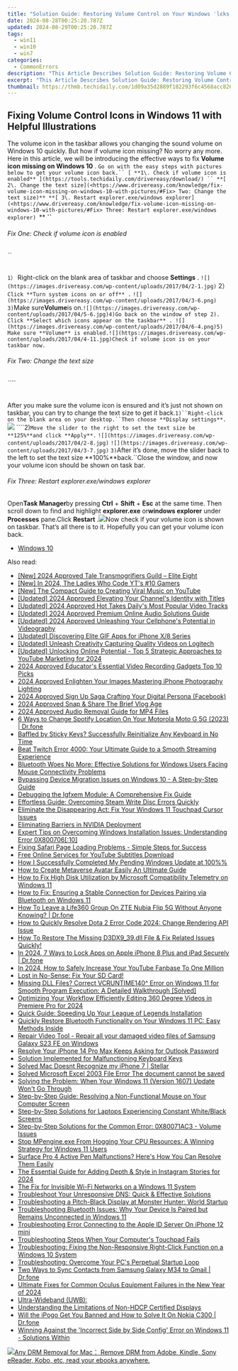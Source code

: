 ```yaml
---
title: "Solution Guide: Restoring Volume Control on Your Windows ˈlɛks|1"
date: 2024-08-28T00:25:20.787Z
updated: 2024-08-29T00:25:20.787Z
tags:
  - win11
  - win10
  - win7
categories:
  - CommonErrors
description: "This Article Describes Solution Guide: Restoring Volume Control on Your Windows ˈlɛks|1"
excerpt: "This Article Describes Solution Guide: Restoring Volume Control on Your Windows ˈlɛks|1"
thumbnail: https://thmb.techidaily.com/1d09a35d2889f182293f6c4568acc826b5a70f4b0e7972cc64ae0b415a19b02f.jpg
---
```


## Fixing Volume Control Icons in Windows 11 with Helpful Illustrations

The volume icon in the taskbar allows you changing the sound volume on Windows 10 quickly. But how if volume icon missing? No worry any more. Here in this article, we will be introducing the effective ways to fix **Volume icon missing on Windows 10** . ````Go on with the easy steps with pictures below to get your volume icon back.`` [ **1\. Check if volume icon is enabled** ](https://tools.techidaily.com/drivereasy/download/) `` **[ 2\. Change the text size](<https://www.drivereasy.com/knowledge/fix-volume-icon-missing-on-windows-10-with-pictures/#Fix> Two: Change the text size)** **[ 3\. Restart explorer.exe/windows explorer](<https://www.drivereasy.com/knowledge/fix-volume-icon-missing-on-windows-10-with-pictures/#Fix> Three: Restart explorer.exe/windows explorer) ````** **``**

###### Fix One: Check if volume icon is enabled

######

###### ``

`` 1） `` Right-click on the blank area of taskbar and choose **Settings** . ```` ![](https://images.drivereasy.com/wp-content/uploads/2017/04/2-1.jpg) ```` 2） `` Click **Turn system icons on or off** . `` `` ![](https://images.drivereasy.com/wp-content/uploads/2017/04/3-6.png) `` ``3)``Make sure**Volume**is on.``![](https://images.drivereasy.com/wp-content/uploads/2017/04/5-6.jpg)4)Go back on the window of step 2). Click **Select which icons appear on the taskbar** . ![](https://images.drivereasy.com/wp-content/uploads/2017/04/6-4.png)5) Make sure **Volume** is enabled.![](https://images.drivereasy.com/wp-content/uploads/2017/04/4-11.jpg)Check if volume icon is on your taskbar now.``

###### Fix Two: Change the text size

######

###### ````

After you make sure the volume icon is ensured and it’s just not shown on taskbar, you can try to change the text size to get it back.````1)``Right-click on the blank area on your desktop.``Then choose **Display settings**.```` ![](https://images.drivereasy.com/wp-content/uploads/2017/04/1-9.jpg) ````2)``Move the slider to the right to set the text size be **125%**and click **Apply**.`` `` ![](https://images.drivereasy.com/wp-content/uploads/2017/04/2-8.jpg) `` `` ![](https://images.drivereasy.com/wp-content/uploads/2017/04/3-7.jpg) `` ``3)``After it’s done, move the slider back to the left to set the text size **100%**back.``Close the window, and now your volume icon should be shown on task bar.

###### Fix Three: Restart explorer.exe/windows explorer

######

Open**Task Manager**by pressing **Ctrl** \+ **Shift** \+ **Esc** at the same time. Then scroll down to find and highlight **explorer.exe** or**windows explorer**  under **Processes**  pane.Click **Restart** .![](https://images.drivereasy.com/wp-content/uploads/2017/04/6-5.jpg)Now check if your volume icon is shown on taskbar. That’s all there is to it. Hopefully you can get your volume icon back.

* [Windows 10](https://tools.techidaily.com/drivereasy/download/)

<ins class="adsbygoogle"
     style="display:block"
     data-ad-format="autorelaxed"
     data-ad-client="ca-pub-7571918770474297"
     data-ad-slot="1223367746"></ins>



<ins class="adsbygoogle"
     style="display:block"
     data-ad-client="ca-pub-7571918770474297"
     data-ad-slot="8358498916"
     data-ad-format="auto"
     data-full-width-responsive="true"></ins>

<span class="atpl-alsoreadstyle">Also read:</span>
<div><ul>
<li><a href="https://fox-glue.techidaily.com/new-2024-approved-tale-transmogrifiers-guild-elite-eight/"><u>[New] 2024 Approved  Tale Transmogrifiers Guild – Elite Eight</u></a></li>
<li><a href="https://youtube-docs.techidaily.com/n-2024-the-ladies-who-code-yts-10-gamers/"><u>[New] In 2024, The Ladies Who Code  YT's #10 Gamers</u></a></li>
<li><a href="https://youtube-blog.techidaily.com/he-compact-guide-to-creating-viral-music-on-youtube/"><u>[New] The Compact Guide to Creating Viral Music on YouTube</u></a></li>
<li><a href="https://facebook-video-share.techidaily.com/updated-2024-approved-elevating-your-channels-identity-with-titles/"><u>[Updated] 2024 Approved  Elevating Your Channel's Identity with Titles</u></a></li>
<li><a href="https://eaxpv-info.techidaily.com/updated-2024-approved-hot-takes-dailys-most-popular-video-tracks/"><u>[Updated] 2024 Approved  Hot Takes  Daily's Most Popular Video Tracks</u></a></li>
<li><a href="https://screen-recording.techidaily.com/updated-2024-approved-premium-online-audio-solutions-guide/"><u>[Updated] 2024 Approved  Premium Online Audio Solutions Guide</u></a></li>
<li><a href="https://video-screen-grab.techidaily.com/updated-2024-approved-unleashing-your-cellphones-potential-in-videography/"><u>[Updated] 2024 Approved  Unleashing Your Cellphone's Potential in Videography</u></a></li>
<li><a href="https://fox-access.techidaily.com/updated-discovering-elite-gif-apps-for-iphone-x8-series/"><u>[Updated] Discovering Elite GIF Apps for iPhone X/8 Series</u></a></li>
<li><a href="https://screen-sharing-recording.techidaily.com/updated-unleash-creativity-capturing-quality-videos-on-logitech/"><u>[Updated] Unleash Creativity  Capturing Quality Videos on Logitech</u></a></li>
<li><a href="https://youtube-tips.techidaily.com/ed-unlocking-online-potential-top-5-strategic-approaches-to-youtube-marketing-for-2024/"><u>[Updated] Unlocking Online Potential - Top 5 Strategic Approaches to YouTube Marketing for 2024</u></a></li>
<li><a href="https://screen-capture.techidaily.com/2024-approved-educators-essential-video-recording-gadgets-top-10-picks/"><u>2024 Approved  Educator's Essential Video Recording Gadgets  Top 10 Picks</u></a></li>
<li><a href="https://article-files.techidaily.com/2024-approved-enlighten-your-images-mastering-iphone-photography-lighting/"><u>2024 Approved  Enlighten Your Images  Mastering iPhone Photography Lighting</u></a></li>
<li><a href="https://facebook-clips.techidaily.com/2024-approved-sign-up-saga-crafting-your-digital-persona-facebook/"><u>2024 Approved  Sign Up Saga  Crafting Your Digital Persona (Facebook)</u></a></li>
<li><a href="https://facebook-clips.techidaily.com/2024-approved-snap-and-share-the-brief-vlog-age/"><u>2024 Approved  Snap & Share  The Brief Vlog Age</u></a></li>
<li><a href="https://voice-adjusting.techidaily.com/2024-approved-audio-removal-guide-for-mp4-files/"><u>2024 Approved Audio Removal Guide for MP4 Files</u></a></li>
<li><a href="https://location-fake.techidaily.com/6-ways-to-change-spotify-location-on-your-motorola-moto-g-5g-2023-drfone-by-drfone-virtual-android/"><u>6 Ways to Change Spotify Location On Your Motorola Moto G 5G (2023) | Dr.fone</u></a></li>
<li><a href="https://win-howtos.techidaily.com/baffled-by-sticky-keys-successfully-reinitialize-any-keyboard-in-no-time/"><u>Baffled by Sticky Keys? Successfully Reinitialize Any Keyboard in No Time</u></a></li>
<li><a href="https://win-howtos.techidaily.com/beat-twitch-error-4000-your-ultimate-guide-to-a-smooth-streaming-experience/"><u>Beat Twitch Error 4000: Your Ultimate Guide to a Smooth Streaming Experience</u></a></li>
<li><a href="https://win-howtos.techidaily.com/bluetooth-woes-no-more-effective-solutions-for-windows-users-facing-mouse-connectivity-problems/"><u>Bluetooth Woes No More: Effective Solutions for Windows Users Facing Mouse Connectivity Problems</u></a></li>
<li><a href="https://win-howtos.techidaily.com/bypassing-device-migration-issues-on-windows-10-a-step-by-step-guide/"><u>Bypassing Device Migration Issues on Windows 10 - A Step-by-Step Guide</u></a></li>
<li><a href="https://win-howtos.techidaily.com/debugging-the-igfxem-module-a-comprehensive-fix-guide/"><u>Debugging the Igfxem Module: A Comprehensive Fix Guide</u></a></li>
<li><a href="https://win-howtos.techidaily.com/effortless-guide-overcoming-steam-write-disc-errors-quickly/"><u>Effortless Guide: Overcoming Steam Write Disc Errors Quickly</u></a></li>
<li><a href="https://win-howtos.techidaily.com/eliminate-the-disappearing-act-fix-your-windows-11-touchpad-cursor-issues/"><u>Eliminate the Disappearing Act: Fix Your Windows 11 Touchpad Cursor Issues</u></a></li>
<li><a href="https://win-howtos.techidaily.com/eliminating-barriers-in-nvidia-deployment/"><u>Eliminating Barriers in NVIDIA Deployment</u></a></li>
<li><a href="https://win-howtos.techidaily.com/expert-tips-on-overcoming-windows-installation-issues-understanding-error-0x80070610/"><u>Expert Tips on Overcoming Windows Installation Issues: Understanding Error 0X800706[:10]</u></a></li>
<li><a href="https://win-howtos.techidaily.com/fixing-safari-page-loading-problems-simple-steps-for-success/"><u>Fixing Safari Page Loading Problems - Simple Steps for Success</u></a></li>
<li><a href="https://youtube-docs.techidaily.com/online-services-for-youtube-subtitles-download/"><u>Free Online Services for YouTube Subtitles Download</u></a></li>
<li><a href="https://win-howtos.techidaily.com/how-i-successfully-completed-my-pending-windows-update-at-100/"><u>How I Successfully Completed My Pending Windows Update at 100%%</u></a></li>
<li><a href="https://extra-lessons.techidaily.com/how-to-create-metaverse-avatar-easily-an-ultimate-guide/"><u>How to Create Metaverse Avatar Easily  An Ultimate Guide</u></a></li>
<li><a href="https://win-howtos.techidaily.com/how-to-fix-high-disk-utilization-by-microsoft-compatibility-telemetry-on-windows-11/"><u>How to Fix High Disk Utilization by Microsoft Compatibility Telemetry on Windows 11</u></a></li>
<li><a href="https://win-howtos.techidaily.com/how-to-fix-ensuring-a-stable-connection-for-devices-pairing-via-bluetooth-on-windows-11/"><u>How to Fix: Ensuring a Stable Connection for Devices Pairing via Bluetooth on Windows 11</u></a></li>
<li><a href="https://location-social.techidaily.com/how-to-leave-a-life360-group-on-zte-nubia-flip-5g-without-anyone-knowing-drfone-by-drfone-virtual-android/"><u>How To Leave a Life360 Group On ZTE Nubia Flip 5G Without Anyone Knowing? | Dr.fone</u></a></li>
<li><a href="https://win-howtos.techidaily.com/how-to-quickly-resolve-dota-2-error-code-2024-change-rendering-api-issue/"><u>How to Quickly Resolve Dota 2 Error Code 2024: Change Rendering API Issue</u></a></li>
<li><a href="https://win-howtos.techidaily.com/1723209101959-how-to-restore-the-missing-d3dx939dll-file-and-fix-related-issues-quickly/"><u>How To Restore The Missing D3DX9_39.dll File & Fix Related Issues Quickly!</u></a></li>
<li><a href="https://iphone-unlock.techidaily.com/in-2024-7-ways-to-lock-apps-on-apple-iphone-8-plus-and-ipad-securely-drfone-by-drfone-ios/"><u>In 2024, 7 Ways to Lock Apps on Apple iPhone 8 Plus and iPad Securely | Dr.fone</u></a></li>
<li><a href="https://youtube-stream.techidaily.com/in-2024-how-to-safely-increase-your-youtube-fanbase-to-one-million/"><u>In 2024, How to Safely Increase Your YouTube Fanbase To One Million</u></a></li>
<li><a href="https://win-howtos.techidaily.com/1723205290979-lost-in-no-sense-fix-your-sd-card/"><u>Lost in No-Sense: Fix Your SD Card!</u></a></li>
<li><a href="https://win-howtos.techidaily.com/missing-dll-files-correct-vcruntime140-error-on-windows-11-for-smooth-program-execution-a-detailed-walkthrough-solved/"><u>Missing DLL Files? Correct VCRUNTIME140^ Error on Windows 11 for Smooth Program Execution: A Detailed Walkthrough [Solved]</u></a></li>
<li><a href="https://article-helps.techidaily.com/optimizing-your-workflow-efficiently-editing-360-degree-videos-in-premiere-pro-for-2024/"><u>Optimizing Your Workflow  Efficiently Editing 360 Degree Videos in Premiere Pro for 2024</u></a></li>
<li><a href="https://win-howtos.techidaily.com/quick-guide-speeding-up-your-league-of-legends-installation/"><u>Quick Guide: Speeding Up Your League of Legends Installation</u></a></li>
<li><a href="https://win-howtos.techidaily.com/1723205634049-quickly-restore-bluetooth-functionality-on-your-windows-11-pc-easy-methods-inside/"><u>Quickly Restore Bluetooth Functionality on Your Windows 11 PC: Easy Methods Inside</u></a></li>
<li><a href="https://techidaily.com/repair-video-tool-repair-all-your-damaged-video-files-of-samsung-galaxy-s23-fe-on-windows-by-stellar-video-repair-mobile-video-repair/"><u>Repair Video Tool - Repair all your damaged video files of Samsung Galaxy S23 FE on Windows</u></a></li>
<li><a href="https://ios-unlock.techidaily.com/resolve-your-iphone-14-pro-max-keeps-asking-for-outlook-password-by-drfone-ios/"><u>Resolve Your iPhone 14 Pro Max Keeps Asking for Outlook Password</u></a></li>
<li><a href="https://win-howtos.techidaily.com/solution-implemented-for-malfunctioning-keyboard-keys/"><u>Solution Implemented for Malfunctioning Keyboard Keys</u></a></li>
<li><a href="https://techidaily.com/solved-mac-doesnt-recognize-my-iphone-7-stellar-by-stellar-data-recovery-ios-iphone-data-recovery/"><u>Solved Mac Doesnt Recognize my iPhone 7 | Stellar</u></a></li>
<li><a href="https://techidaily.com/solved-microsoft-excel-2003-file-error-the-document-cannot-be-saved-by-stellar-guide/"><u>Solved Microsoft Excel 2003 File Error The document cannot be saved</u></a></li>
<li><a href="https://win-howtos.techidaily.com/solving-the-problem-when-your-windows-11-version-1607-update-wont-go-through/"><u>Solving the Problem: When Your Windows 11 (Version 1607) Update Won't Go Through</u></a></li>
<li><a href="https://win-howtos.techidaily.com/step-by-step-guide-resolving-a-non-functional-mouse-on-your-computer-screen/"><u>Step-by-Step Guide: Resolving a Non-Functional Mouse on Your Computer Screen</u></a></li>
<li><a href="https://win-howtos.techidaily.com/step-by-step-solutions-for-laptops-experiencing-constant-whiteblack-screens/"><u>Step-by-Step Solutions for Laptops Experiencing Constant White/Black Screens</u></a></li>
<li><a href="https://win-howtos.techidaily.com/step-by-step-solutions-for-the-common-error-0x80071ac3-volume-issues/"><u>Step-by-Step Solutions for the Common Error: 0X80071AC3 - Volume Issues</u></a></li>
<li><a href="https://win-howtos.techidaily.com/stop-mpengineexe-from-hogging-your-cpu-resources-a-winning-strategy-for-windows-11-users/"><u>Stop MPengine.exe From Hogging Your CPU Resources: A Winning Strategy for Windows 11 Users</u></a></li>
<li><a href="https://win-howtos.techidaily.com/surface-pro-4-active-pen-malfunctions-heres-how-you-can-resolve-them-easily/"><u>Surface Pro 4 Active Pen Malfunctions? Here's How You Can Resolve Them Easily</u></a></li>
<li><a href="https://instagram-video-recordings.techidaily.com/the-essential-guide-for-adding-depth-and-style-in-instagram-stories-for-2024/"><u>The Essential Guide for Adding Depth & Style in Instagram Stories for 2024</u></a></li>
<li><a href="https://win-howtos.techidaily.com/the-fix-for-invisible-wi-fi-networks-on-a-windows-11-system/"><u>The Fix for Invisible Wi-Fi Networks on a Windows 11 System</u></a></li>
<li><a href="https://win-howtos.techidaily.com/1723210590262-troubleshoot-your-unresponsive-dns-quick-and-effective-solutions/"><u>Troubleshoot Your Unresponsive DNS: Quick & Effective Solutions</u></a></li>
<li><a href="https://win-howtos.techidaily.com/troubleshooting-a-pitch-black-display-at-monster-hunter-world-startup/"><u>Troubleshooting a Pitch-Black Display at Monster Hunter: World Startup</u></a></li>
<li><a href="https://win-howtos.techidaily.com/troubleshooting-bluetooth-issues-why-your-device-is-paired-but-remains-unconnected-in-windows-11/"><u>Troubleshooting Bluetooth Issues: Why Your Device Is Paired but Remains Unconnected in Windows 11</u></a></li>
<li><a href="https://apple-account.techidaily.com/troubleshooting-error-connecting-to-the-apple-id-server-on-iphone-12-mini-by-drfone-ios/"><u>Troubleshooting Error Connecting to the Apple ID Server On iPhone 12 mini</u></a></li>
<li><a href="https://win-howtos.techidaily.com/troubleshooting-steps-when-your-computers-touchpad-fails/"><u>Troubleshooting Steps When Your Computer's Touchpad Fails</u></a></li>
<li><a href="https://win-howtos.techidaily.com/troubleshooting-fixing-the-non-responsive-right-click-function-on-a-windows-10-system/"><u>Troubleshooting: Fixing the Non-Responsive Right-Click Function on a Windows 10 System</u></a></li>
<li><a href="https://win-howtos.techidaily.com/troubleshooting-overcome-your-pcs-perpetual-startup-loop/"><u>Troubleshooting: Overcome Your PC's Perpetual Startup Loop</u></a></li>
<li><a href="https://android-transfer.techidaily.com/two-ways-to-sync-contacts-from-samsung-galaxy-m34-to-gmail-drfone-by-drfone-transfer-from-android-transfer-from-android/"><u>Two Ways to Sync Contacts from Samsung Galaxy M34 to Gmail | Dr.fone</u></a></li>
<li><a href="https://win-howtos.techidaily.com/ultimate-fixes-for-common-oculus-equipment-failures-in-the-new-year-of-2024/"><u>Ultimate Fixes for Common Oculus Equipment Failures in the New Year of 2024</u></a></li>
<li><a href="https://win-howtos.techidaily.com/ultra-wideband-uwb/"><u>Ultra-Wideband (UWB):</u></a></li>
<li><a href="https://win-howtos.techidaily.com/understanding-the-limitations-of-non-hdcp-certified-displays/"><u>Understanding the Limitations of Non-HDCP Certified Displays</u></a></li>
<li><a href="https://fake-location.techidaily.com/will-the-ipogo-get-you-banned-and-how-to-solve-it-on-nokia-c300-drfone-by-drfone-virtual-android/"><u>Will the iPogo Get You Banned and How to Solve It On Nokia C300 | Dr.fone</u></a></li>
<li><a href="https://win-howtos.techidaily.com/1723208583632-winning-against-the-incorrect-side-by-side-config-error-on-windows-11-solutions-within/"><u>Winning Against the 'Incorrect Side by Side Config' Error on Windows 11 - Solutions Within</u></a></li>
</ul></div>

<!-- affiliate ads begin -->
<a href="https://secure.2checkout.com/order/checkout.php?PRODS=4600114&QTY=1&AFFILIATE=108875&CART=1"><img src="https://www.epubor.com/images/drm-removal-feature2.png" border="0">Any DRM Removal for Mac： Remove DRM from Adobe, Kindle, Sony eReader, Kobo, etc, read your ebooks anywhere.</a>
<!-- affiliate ads end -->